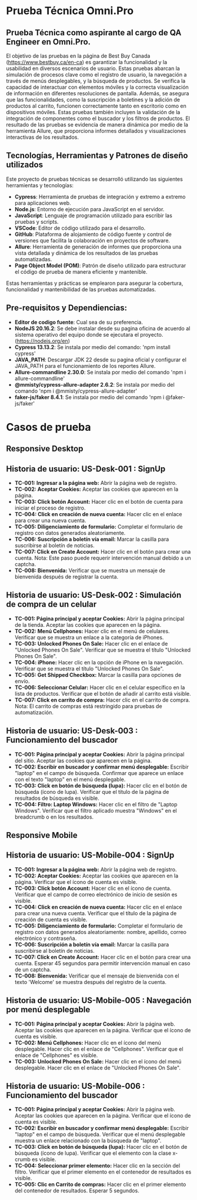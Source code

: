 # Prueba Técnica Omni.Pro

## Prueba Técnica como aspirante al cargo de QA Engineer en Omni.Pro.

El objetivo de las pruebas en la página de Best Buy Canada (https://www.bestbuy.ca/en-ca) es garantizar la funcionalidad y la usabilidad en diversos escenarios de usuario. Estas pruebas abarcan la simulación de procesos clave como el registro de usuario, la navegación a través de menús desplegables, y la búsqueda de productos. Se verifica la capacidad de interactuar con elementos móviles y la correcta visualización de información en diferentes resoluciones de pantalla. Además, se asegura que las funcionalidades, como la suscripción a boletines y la adición de productos al carrito, funcionen correctamente tanto en escritorio como en dispositivos móviles. Estas pruebas también incluyen la validación de la integración de componentes como el buscador y los filtros de productos. El resultado de las pruebas se evidencia de manera dinámica por medio de la herramienta Allure, que proporciona informes detallados y visualizaciones interactivas de los resultados.

## Tecnologías, Herramientas y Patrones de diseño utilizados

Este proyecto de pruebas técnicas se desarrolló utilizando las siguientes herramientas y tecnologías:

- **Cypress**: Herramienta de pruebas de integración y extremo a extremo para aplicaciones web.
- **Node.js**: Entorno de ejecución para JavaScript en el servidor.
- **JavaScript**: Lenguaje de programación utilizado para escribir las pruebas y scripts.
- **VSCode**: Editor de código utilizado para el desarrollo.
- **GitHub**: Plataforma de alojamiento de código fuente y control de versiones que facilita la colaboración en proyectos de software.
- **Allure**: Herramienta de generación de informes que proporciona una vista detallada y dinámica de los resultados de las pruebas automatizadas.
- **Page Object Model (POM)**: Patrón de diseño utilizado para estructurar el código de prueba de manera eficiente y mantenible.

Estas herramientas y prácticas se emplearon para asegurar la cobertura, funcionalidad y mantenibilidad de las pruebas automatizadas.

## Pre-requisitos y Dependiencias:
- **Editor de codigo fuente**: Cual sea de su preferencia.
- **NodeJS 20.16.2**: Se debe instalar desde su pagina oficina de acuerdo al sistema operativo del equipo donde se ejecutara el proyecto. (https://nodejs.org/en)
- **Cypress 13.13.2**: Se instala por medio del comando: 'npm install cypress'
- **JAVA_PATH**: Descargar JDK 22 desde su pagina oficial y configurar el JAVA_PATH para el funcionamiento de los reportes Allure.
- **Allure-commandline 2.30.0**: Se instala por medio del comando 'npm i allure-commandline'
- **@mmisty/cypress-allure-adapter 2.6.2**: Se instala por medio del comando 'npm i @mmisty/cypress-allure-adapter'
- **faker-js/faker 8.4.1**: Se instala por medio del comando 'npm i @faker-js/faker'




# Casos de prueba


## Responsive Desktop

## Historia de usuario: US-Desk-001 : SignUp

- **TC-001: Ingresar a la página web:** Abrir la página web de registro.
- **TC-002: Aceptar Cookies:** Aceptar las cookies que aparecen en la página.
- **TC-003: Click botón Account:** Hacer clic en el botón de cuenta para iniciar el proceso de registro.
- **TC-004: Click en creación de nueva cuenta:** Hacer clic en el enlace para crear una nueva cuenta.
- **TC-005: Diligenciamiento de formulario:** Completar el formulario de registro con datos generados aleatoriamente.
- **TC-006: Suscripción a boletín vía email:** Marcar la casilla para suscribirse al boletín de noticias.
- **TC-007: Click en Create Account:** Hacer clic en el botón para crear una cuenta. Nota: Este paso puede requerir intervención manual debido a un captcha.
- **TC-008: Bienvenida:** Verificar que se muestra un mensaje de bienvenida después de registrar la cuenta.

## Historia de usuario: US-Desk-002 : Simulación de compra de un celular

- **TC-001: Página principal y aceptar Cookies:** Abrir la página principal de la tienda. Aceptar las cookies que aparecen en la página.
- **TC-002: Menú Cellphones:** Hacer clic en el menú de celulares. Verificar que se muestra un enlace a la categoría de iPhones.
- **TC-003: Unlocked Phones On Sale:** Hacer clic en el enlace de "Unlocked Phones On Sale". Verificar que se muestra el título "Unlocked Phones On Sale".
- **TC-004: iPhone:** Hacer clic en la opción de iPhone en la navegación. Verificar que se muestra el título "Unlocked Phones On Sale".
- **TC-005: Get Shipped Checkbox:** Marcar la casilla para opciones de envío.
- **TC-006: Seleccionar Celular:** Hacer clic en el celular específico en la lista de productos. Verificar que el botón de añadir al carrito está visible.
- **TC-007: Click en carrito de compra:** Hacer clic en el carrito de compra. Nota: El carrito de compras está restringido para pruebas de automatización.

## Historia de usuario: US-Desk-003 : Funcionamiento del buscador

- **TC-001: Página principal y aceptar Cookies:** Abrir la página principal del sitio. Aceptar las cookies que aparecen en la página.
- **TC-002: Escribir en buscador y confirmar menú desplegable:** Escribir "laptop" en el campo de búsqueda. Confirmar que aparece un enlace con el texto "laptop" en el menú desplegable.
- **TC-003: Click en botón de búsqueda (lupa):** Hacer clic en el botón de búsqueda (ícono de lupa). Verificar que el título de la página de resultados de búsqueda es visible.
- **TC-004: Filtro: Laptop Windows:** Hacer clic en el filtro de "Laptop Windows". Verificar que el filtro aplicado muestra "Windows" en el breadcrumb o en los resultados.



## Responsive Mobile

## Historia de usuario: US-Mobile-004 : SignUp

- **TC-001: Ingresar a la página web:** Abrir la página web de registro.
- **TC-002: Aceptar Cookies:** Aceptar las cookies que aparecen en la página. Verificar que el ícono de cuenta es visible.
- **TC-003: Click botón Account:** Hacer clic en el ícono de cuenta. Verificar que el campo de correo electrónico de inicio de sesión es visible.
- **TC-004: Click en creación de nueva cuenta:** Hacer clic en el enlace para crear una nueva cuenta. Verificar que el título de la página de creación de cuenta es visible.
- **TC-005: Diligenciamiento de formulario:** Completar el formulario de registro con datos generados aleatoriamente: nombre, apellido, correo electrónico y contraseña.
- **TC-006: Suscripción a boletín vía email:** Marcar la casilla para suscribirse al boletín de noticias.
- **TC-007: Click en Create Account:** Hacer clic en el botón para crear una cuenta. Esperar 45 segundos para permitir intervención manual en caso de un captcha.
- **TC-008: Bienvenida:** Verificar que el mensaje de bienvenida con el texto 'Welcome' se muestra después del registro de la cuenta.

## Historia de usuario: US-Mobile-005 : Navegación por menú desplegable

- **TC-001: Página principal y aceptar Cookies:** Abrir la página web. Aceptar las cookies que aparecen en la página. Verificar que el ícono de cuenta es visible.
- **TC-002: Menú Cellphones:** Hacer clic en el ícono del menú desplegable. Hacer clic en el enlace de "Cellphones". Verificar que el enlace de "Cellphones" es visible.
- **TC-003: Unlocked Phones On Sale:** Hacer clic en el ícono del menú desplegable. Hacer clic en el enlace de "Unlocked Phones On Sale".

## Historia de usuario: US-Mobile-006 : Funcionamiento del buscador

- **TC-001: Página principal y aceptar Cookies:** Abrir la página web. Aceptar las cookies que aparecen en la página. Verificar que el ícono de cuenta es visible.
- **TC-002: Escribir en buscador y confirmar menú desplegable:** Escribir "laptop" en el campo de búsqueda. Verificar que el menú desplegable muestra un enlace relacionado con la búsqueda de "laptop".
- **TC-003: Click en botón de búsqueda (lupa):** Hacer clic en el botón de búsqueda (ícono de lupa). Verificar que el elemento con la clase x-crumb es visible.
- **TC-004: Seleccionar primer elemento:** Hacer clic en la sección del filtro. Verificar que el primer elemento en el contenedor de resultados es visible.
- **TC-005: Clic en Carrito de compras:** Hacer clic en el primer elemento del contenedor de resultados. Esperar 5 segundos.
